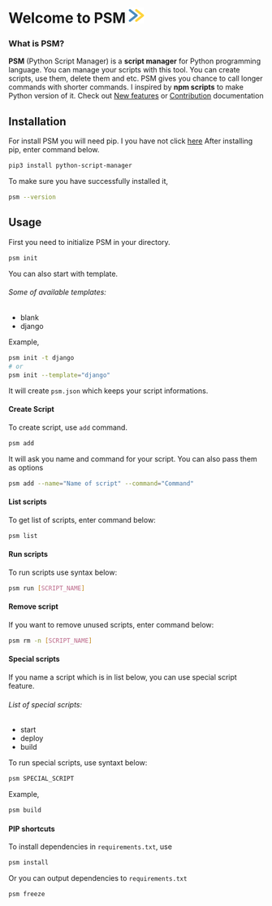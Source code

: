 # Welcome to PSM <img width="30px" src="assets/psm.svg"></img>
### What is PSM?
<b>PSM</b> (Python Script Manager) is a <b>script manager</b> for Python programming language. You can manage your scripts with this tool. You can create scripts, use them, delete them and etc. PSM gives you chance to call longer commands with shorter commands. I inspired by <b>npm scripts</b> to make Python version of it.
Check out <a href="FEATURES.md">New features</a> or <a href="CONTRIBUTION.md">Contribution</a> documentation

## Installation
For install PSM you will need pip. I you have not click <a href="https://pip.pypa.io/en/stable/">here</a>
After installing pip, enter command below.
```bash
pip3 install python-script-manager
```
To make sure you have successfully installed it,
```bash
psm --version
```

## Usage
First you need to initialize PSM in your directory.
```bash
psm init
```
You can also start with template.
###### Some of available templates:
- blank
- django

Example,
```bash
psm init -t django
# or
psm init --template="django"
```
It will create `psm.json` which keeps your script informations.

#### Create Script
To create script, use `add` command.
```bash
psm add
```
It will ask you name and command for your script.
You can also pass them as options
```bash
psm add --name="Name of script" --command="Command"
```

#### List scripts
To get list of scripts, enter command below:
```bash
psm list
```

#### Run scripts
To run scripts use syntax below:
```bash
psm run [SCRIPT_NAME]
```

#### Remove script
If you want to remove unused scripts, enter command below:
```bash
psm rm -n [SCRIPT_NAME]
```

#### Special scripts
If you name a script which is in list below, you can use special script feature.

###### List of special scripts:
- start
- deploy
- build

To run special scripts, use syntaxt below:
```bash
psm SPECIAL_SCRIPT
```
Example,
```bash
psm build
```

#### PIP shortcuts
To install dependencies in `requirements.txt`, use
```bash
psm install
```
Or you can output dependencies to `requirements.txt`
```bash
psm freeze
```